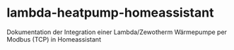 # lambda-heatpump-homeassistant
Dokumentation der Integration einer Lambda/Zewotherm Wärmepumpe per Modbus (TCP) in Homeassistant
